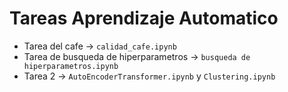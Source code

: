 # Tareas Aprendizaje Automatico

- Tarea del cafe -> `calidad_cafe.ipynb`
- Tarea de busqueda de hiperparametros -> `busqueda de hiperparametros.ipynb`
- Tarea 2 -> `AutoEncoderTransformer.ipynb` y `Clustering.ipynb`
